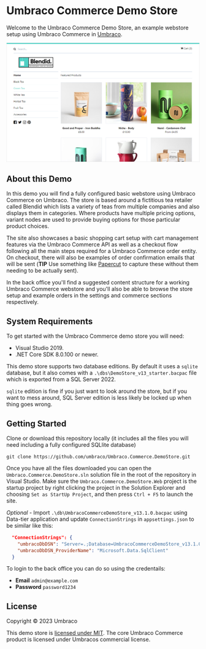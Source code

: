 # Umbraco Commerce Demo Store

Welcome to the Umbraco Commerce Demo Store, an example webstore setup using Umbraco Commerce in [Umbraco](https://umbraco.com).

![Screenshot](assets/screenshot.png)

## About this Demo

In this demo you will find a fully configured basic webstore using Umbraco Commerce on Umbraco. The store is based around a fictitious tea retailer called Blendid which lists a variety of teas from multiple companies and also displays them in categories. Where products have multiple pricing options, variant nodes are used to provide buying options for those particular product choices.

The site also showcases a basic shopping cart setup with cart management features via the Umbraco Commerce API as well as a checkout flow following all the main steps required for a Umbraco Commerce order entity. On checkout, there will also be examples of order confirmation emails that will be sent (**TIP** Use something like [Papercut](https://github.com/ChangemakerStudios/Papercut) to capture these without them needing to be actually sent).

In the back office you'll find a suggested content structure for a working Umbraco Commerce webstore and you'll also be able to browse the store setup and example orders in the settings and commerce sections respectively.

## System Requirements

To get started with the Umbraco Commerce demo store you will need:

* Visual Studio 2019.
* .NET Core SDK 8.0.100 or newer.

This demo store supports two database editions. By default it uses a `sqlite` database, but it also comes with a `.\dbs\DemoStore_v13_starter.bacpac` file which is exported from a SQL Server 2022.

`sqlite` edition is fine if you just want to look around the store, but if you want to mess around, SQL Server edition is less likely be locked up when thing goes wrong.

## Getting Started

Clone or download this repository locally (it includes all the files you will need including a fully configured SQLlite database)

````
git clone https://github.com/umbraco/Umbraco.Commerce.DemoStore.git
````

Once you have all the files downloaded you can open the `Umbraco.Commerce.DemoStore.sln` solution file in the root of the repository in Visual Studio. Make sure the `Umbraco.Commerce.DemoStore.Web` project is the startup project by right clicking the project in the Solution Explorer and choosing `Set as StartUp Project`, and then press `Ctrl + F5` to launch the site.

*Optional* - Import `.\db\UmbracoCommerceDemoStore_v13.1.0.bacpac` using Data-tier application and update `ConnectionStrings` in `appsettings.json` to be similar like this:
```json
  "ConnectionStrings": {
    "umbracoDbDSN": "Server=.;Database=UmbracoCommerceDemoStore_v13.1.0;User Id={your_db_username};Password={your_db_password};TrustServerCertificate=true;",
    "umbracoDbDSN_ProviderName": "Microsoft.Data.SqlClient"
  }
```

To login to the back office you can do so using the credentails:

* **Email** `admin@example.com`
* **Password** `password1234`


## License

Copyright © 2023 Umbraco

This demo store is [licensed under MIT](LICENSE.md). The core Umbraco Commerce product is licensed under Umbracos commercial license.

